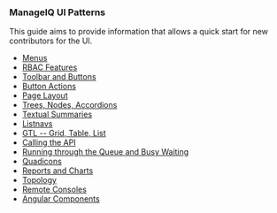 ### ManageIQ UI Patterns

This guide aims to provide information that allows a
quick start for new contributors for the UI.

* [Menus](menus.md)
* [RBAC Features](rbac_features.md)
* [Toolbar and Buttons](toolbars.md)
* [Button Actions](button_actions.md)
* [Page Layout](page_layout.md)
* [Trees, Nodes, Accordions](trees.md)
* [Textual Summaries](textual_summary.md)
* [Listnavs](listnav.md)
* [GTL -- Grid, Table, List](gtl.md)
* [Calling the API](calling_api.md)
* [Running through the Queue and Busy Waiting](queue_wait.md)
* [Quadicons](quadicons.md)
* [Reports and Charts](reports_charts.md)
* [Topology](topology.md)
* [Remote Consoles](remote_consoles.md)
* [Angular Components](angular_components.md)
